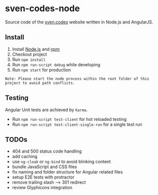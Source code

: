 # sven-codes-node
Source code of the [sven.codes](http://sven.codes) website written in Node.js and AngularJS.

## Install

1. Install [Node.js](https://nodejs.org) and [npm](https://www.npmjs.com)
2. Checkout project
3. Run `npm install`
4. Run `npm run-script debug` while developing
5. Run `npm start` for production

`Note: Please start the node process within the root folder of this project to avoid path conflicts.`

## Testing

Angular Unit tests are achieved by `Karma`.
* Run `npm run-script test-client` for hot reloaded testing
* Run `npm run-script test-client-single-run` for a single test run

## TODOs

* 404 and 500 status code handling
* add caching
* use `ng-cloak` or `ng-bind` to avoid blinking content
* bundle JavaScript and CSS files
* fix naming and folder structure for Angular related files
* setup E2E tests with protractor
* remove trailing slash --> 301 redirect
* review Glyphicons integration
